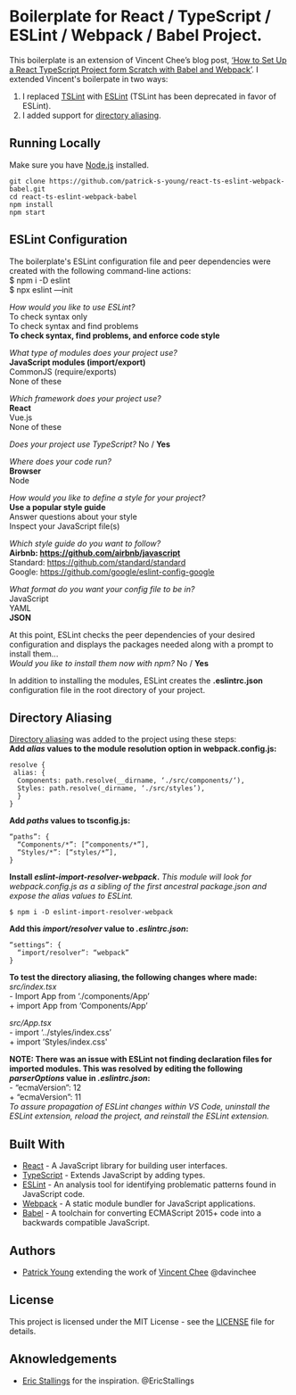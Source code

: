 # Boilerplate for React / TypeScript / ESLint / Webpack / Babel Project.
This boilerplate is an extension of Vincent Chee’s blog post, [‘How to Set Up a React TypeScript Project form Scratch with Babel and Webpack’](https://medium.com/@dahvinchee/how-to-set-up-a-react-typescript-project-from-scratch-with-babel-and-webpack-6b069881229d). I extended Vincent's boilerpate in two ways:
1. I replaced [TSLint](https://palantir.github.io/tslint/) with [ESLint](https://eslint.org/) (TSLint has been deprecated in favor of ESLint).
2. I added support for [directory aliasing](https://medium.com/@etherealm/getting-rid-of-relative-paths-in-imports-using-webpack-alias-78d4bf15bb42).

## Running Locally
Make sure you have [Node.js](https://nodejs.org/) installed.
```
git clone https://github.com/patrick-s-young/react-ts-eslint-webpack-babel.git
cd react-ts-eslint-webpack-babel
npm install
npm start
```

## ESLint Configuration
The boilerplate's ESLint configuration file and peer dependencies were created with the following command-line actions:  
$ npm i -D eslint  
$ npx eslint —init  
  
_How would you like to use ESLint?_  
  To check syntax only  
  To check syntax and find problems  
  **To check syntax, find problems, and enforce code style**  
  
_What type of modules does your project use?_  
  **JavaScript modules (import/export)**  
  CommonJS (require/exports)  
  None of these  
  
_Which framework does your project use?_  
  **React**  
  Vue.js  
  None of these  
  
_Does your project use TypeScript?_ No / **Yes**  
  
_Where does your code run?_  
  **Browser**  
  Node  
  
_How would you like to define a style for your project?_  
  **Use a popular style guide**  
  Answer questions about your style  
  Inspect your JavaScript file(s)  
  
_Which style guide do you want to follow?_  
  **Airbnb: https://github.com/airbnb/javascript**  
  Standard: https://github.com/standard/standard  
  Google: https://github.com/google/eslint-config-google  
  
_What format do you want your config file to be in?_  
  JavaScript  
  YAML  
  **JSON**  

At this point, ESLint checks the peer dependencies of your desired configuration and displays the packages needed along with a prompt to install them...  
_Would you like to install them now with npm?_ No / **Yes**   
  
In addition to installing the modules, ESLint creates the **.eslintrc.json** configuration file in the root directory of your project.  
  
## Directory Aliasing  
[Directory aliasing](https://medium.com/@etherealm/getting-rid-of-relative-paths-in-imports-using-webpack-alias-78d4bf15bb42) was added to the project using these steps:  
**Add _alias_ values to the module resolution option in webpack.config.js:**
```
resolve {
 alias: {
  Components: path.resolve(__dirname, ‘./src/components/‘),
  Styles: path.resolve(_dirname, ‘./src/styles’),
  }
}
```
**Add _paths_ values to tsconfig.js:**
```
“paths”: {
  “Components/*”: [“components/*”],
  “Styles/*”: [“styles/*”],
}
```
**Install _eslint-import-resolver-webpack_.**
_This module will look for webpack.config.js as a sibling of the first ancestral package.json and expose the alias values to ESLint._
```
$ npm i -D eslint-import-resolver-webpack
```
**Add this _import/resolver_ value to _.eslintrc.json_:**
```
“settings”: {
  “import/resolver”: “webpack”
}
```
**To test the directory aliasing, the following changes where made:**  
_src/index.tsx_  
\- Import App from ‘./components/App’  
\+ import App from ‘Components/App’  
  
_src/App.tsx_  
\- import ‘../styles/index.css’  
\+ import ’Styles/index.css'  
  
**NOTE: There was an issue with ESLint not finding declaration files for imported modules. This was resolved by editing the following _parserOptions_ value in _.eslintrc.json_:**  
\- “ecmaVersion”: 12  
\+ “ecmaVersion”: 11  
_To assure propagation of ESLint changes within VS Code, uninstall the ESLint extension, reload the project, and reinstall the ESLint extension._

## Built With
* [React](https://reactjs.org/) - A JavaScript library for building user interfaces.
* [TypeScript](https://www.typescriptlang.org/) - Extends JavaScript by adding types.
* [ESLint](https://eslint.org/) - An analysis tool for identifying problematic patterns found in JavaScript code.
* [Webpack](https://webpack.js.org/) - A static module bundler for JavaScript applications.
* [Babel](https://babeljs.io/) - A toolchain for converting ECMAScript 2015+ code into a backwards compatible JavaScript.

## Authors
* [Patrick Young](https://github.com/patrick-s-young) extending the work of [Vincent Chee](https://github.com/davinchee) @davinchee

## License
This project is licensed under the MIT License - see the [LICENSE](LICENSE) file for details.

## Aknowledgements
* [Eric Stallings](https://github.com/EricStallings) for the inspiration. @EricStallings
